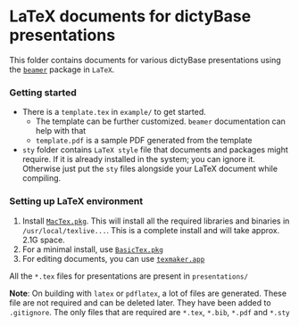  
# LaTeX documents for dictyBase presentations

This folder contains documents for various dictyBase presentations using the [`beamer`](http://www.tex.ac.uk/tex-archive/macros/latex/contrib/beamer/doc/beameruserguide.pdf) package in `LaTeX`.

### Getting started
* There is a `template.tex` in `example/` to get started. 
	* The template can be further customized. `beamer` documentation can help with that
	* `template.pdf` is a sample PDF generated from the template
* `sty` folder contains `LaTeX style` file that documents and packages might require. If it is already installed in the system; you can ignore it. Otherwise just put the `sty` files alongside your LaTeX document while compiling.

### Setting up LaTeX environment
1. Install [`MacTex.pkg`](http://www.tug.org/mactex/). This will install all the required libraries and binaries in `/usr/local/texlive...`. This is a complete install and will take approx. 2.1G space.
2. For a minimal install, use [`BasicTex.pkg`](http://www.tug.org/mactex/morepackages.html) 
3. For editing documents, you can use [`texmaker.app`](http://www.xm1math.net/texmaker/download.html)

All the `*.tex` files for presentations are present in `presentations/`

**Note**: On building with `latex` or `pdflatex`, a lot of files are generated. These file are not required and can be deleted later. They have been added to `.gitignore`. The only files that are required are `*.tex`, `*.bib`, `*.pdf` and `*.sty`


